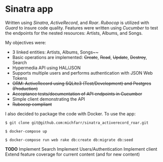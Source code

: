 Sinatra app
===========

Written using _Sinatra_, _ActiveRecord_, and _Roar_.  _Rubocop_ is utilized
with _Guard_ to insure code quality.  Features were written using _Cucumber_
to test the endpoints for the nested resources: Artists, Albums, and Songs.

My objectives were:
* 3 linked entities: Artists, Albums, Songs~~
* Basic operations are implemented: ~~Create~~, ~~Read~~, ~~Update~~, ~~Destroy~~, Search
* Hypermedia API using HAL/JSON
* Supports multiple users and performs authentication with JSON Web Tokens
* ~~ORM: ActiveRecord using SQLite3 (Test/Development) and Postgres (Production)~~
* ~~Acceptance tests/documentation of API endpoints in Cucumber~~
* Simple client demonstrating the API
* ~~Rubocop compliant~~

I also decided to package the code with Docker.  To use the app:

`$ git clone git@github.com:michfarr/sinatra_activerecord_roar.git`

`$ docker-compose up`

`$ docker-compose run web rake db:create db:migrate db:seed`

__TODO__
Implement Search
Implement Users/Authentication
Implement client
Extend feature coverage for current content (and for new content)
